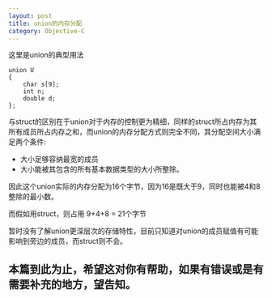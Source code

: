 ```yaml
---
layout: post
title: union的内存分配
category: Objective-C
---
```


这里是union的典型用法

```
union U
{
    char s[9];
    int n;
    double d;
};
```

与struct的区别在于union对于内存的控制更为精细，同样的struct所占内存为其所有成员所占内存之和，而union的内存分配方式则完全不同，其分配空间大小满足两个条件:

+ 大小足够容纳最宽的成员
+ 大小能被其包含的所有基本数据类型的大小所整除。

因此这个union实际的内存分配为16个字节，因为16是既大于9，同时也能被4和8整除的最小数。

而假如用struct，则占用 9+4+8 = 21个字节

暂时没有了解union更深层次的存储特性，目前只知道对union的成员赋值有可能影响到旁边的成员，而struct则不会。

## 本篇到此为止，希望这对你有帮助，如果有错误或是有需要补充的地方，望告知。